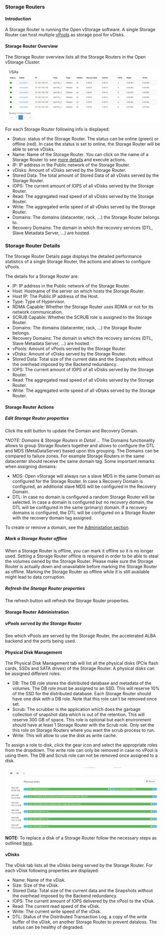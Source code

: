 ### Storage Routers

#### Introduction

A Storage Router is  running the Open vStorage software. A single Storage Router can host multiple [vPools](vpools.md)
as storage pool for vDisks.

#### Storage Router Overview

The Storage Router overview lists all the Storage Routers in the Open vStorage Cluster.

![](../../Images/vsa_overview.png)


For each Storage Router following info is displayed:

-   Status: status of the Storage Router. The status can be online (green) or
    offline (red). In case the status is set to online, the Storage Router will be
    able to serve vDisks.
-   Name: Name of the Storage Router. You can click on the name of a Storage Router to see
    [more details](#details) and execute actions.
-   IP: IP address in the Public network of the Storage Router.
-   vDisks: Amount of vDisks served by the Storage Router.
-   Stored Data: The total amount of Stored Data of all vDisks served by
    the Storage Router.
-   IOPS: The current amount of IOPS of all vDisks served by the Storage Router.
-   Read: The aggregated read speed of all vDisks served by the Storage Router.
-   Write: The aggregated write speed of all vDisks served by the Storage Router.
-   Domains: The domains (datacenter, rack, ...) the Storage Router belongs to.
-   Recovery Domains: The domain in which the recovery services (DTL, Slave Metadata Server, ...) are hosted.


### Storage Router Details

The Storage Router Details page displays the detailed performance statistics of a
single Storage Router, the actions and allows to configure vPools.

The details for a Storage Router are:

-   IP: IP address in the Public network of the Storage Router.
-   Host: Hostname of the server on which hosts the  Storage Router.
-   Host IP: The Public IP address of the Host.
-   Type: Type of Hypervisor.
-   RDMA Capable: Whether the Storage Router uses RDMA or not for its network communication.
-   SCRUB Capable: Whether the SCRUB role is assigned to the Storage Router.
-   Domains: The domains (datacenter, rack, ...) the Storage Router belongs.
-   Recovery Domains: The domain in which the recovery services (DTL, Slave Metadata Server, ...) are hosted.
-   vPools: Amount of vPools served by the Storage Router.
-   vDisks: Amount of vDisks served by the Storage Router.
-   Stored Data: Total size of the current data and the Snapshots
    without the overhead imposed by the Backend redundancy.
-   IOPS: The current amount of IOPS of all vDisks served by the Storage Router.
-   Read: The aggregated read speed of all vDisks served by the Storage Router.
-   Write: The aggregated write speed of all vDisks served by the Storage Router.

#### Storage Router Actions

##### Edit Storage Router properties
Click the edit button to update the Domain and Recovery Domain. 

**NOTE: Domains & Storage Routers in Detail ...* 
The Domains functionality allows to group Storage Routers together and allows to configure the DTL and MDS (MetaDataServer) based upon this grouping.
The Domains can be compared to failure zones. For example Storage Routers in the same datacenter should receive the same domain tag. Some important remarks when assigning domains:
* MDS: Open vStorage will always run a slave MDS in the same Domain as configured for the Storage Router. In case a Recovery Domain is configured, an additional slave MDS will be configured in the Recovery Domain.
* DTL: In case no domain is configured a random Storage Router will be selected. In case a domain is configured but no recovery domain, the DTL will be configured in the same (primary) domain. If a recovery domains is configured, the DTL will be configured on a Storage Router with the recovery domain tag assigned.

To create or remove a domain, see the [Administation section](administration.md).


##### Mark a Storage Router offline
When a Storage Router is offline, you can mark it offline so it is no longer used. Setting a Storage Router offline is required in order to be able to steal the volumes owned by the Storage Router. Please make sure the Storage Router is actually down and unavailable before marking the Storage Router as offline. Marking the Storage Router as offline while it is still available might lead to data corruption.

##### Refresh the Storage Router properties
The refresh button will refresh the Storage Router properties.

#### Storage Router Administration

##### vPools served by the Storage Router
See which vPools are served by the Storage Router, the accelerated ALBA backend and the ports being used.

#### Physical Disk Management
The Physical Disk Management tab will list all the physical disks (PCIe flash cards, SSDs and SATA drives) of the Storage Router. A physical disks can be assigned different roles:
-   DB: The DB role stores the distributed database and metadata of the volumes. The DB role must be assigned to an SSD. This will reserve 10% of the SSD for the distributed database. Each Storage Router should have one disk with a DB role. Note that this role can't be removed once set.
-   Scrub: The scrubber is the application which does the garbage collection of snapshot data which is out of the retention. This will reserve 300 GB of space. This role is optional but each environment should have at least 1 Storage Router with the Scrub role. Only set the this role on Storage Routers where you want the scrub process to run.
-   Write: This will allow to use the disk as write cache.

To assign a role to disk, click the gear icon and select the appropriate roles from the dropdown.
The write role can only be removed in case no vPool is using them. The DB and Scrub role can not be removed once assigned to a disk.

![](../../Images/physicaldiskmanagement.png)

**NOTE:** To replace a disk of a Storage Router follow the necessary steps as outlined [here](../maintenance/replacewrite.md).

#### vDisks
The vDisk tab lists all the vDisks being served by the Storage Router. For each vDisk following properties are displayed:
-   Name: Name of the vDisk.
-   Size: Size of the vDisk.
-   Stored Data: Total size of the current data and the Snapshots
    without the overhead imposed by the Backend redundancy.
-   IOPS: The current amount of IOPS delivered by the vPool to the
    vDisk.
-   Read: The current read speed of the vDisk.
-   Write: The current write speed of the vDisk.
-   DTL: Status of the Distributed Transaction Log, a copy of the write buffer of the
    vDisk, on another Storage Router to prevent dataloss. The status can be healthy
    of degraded.

